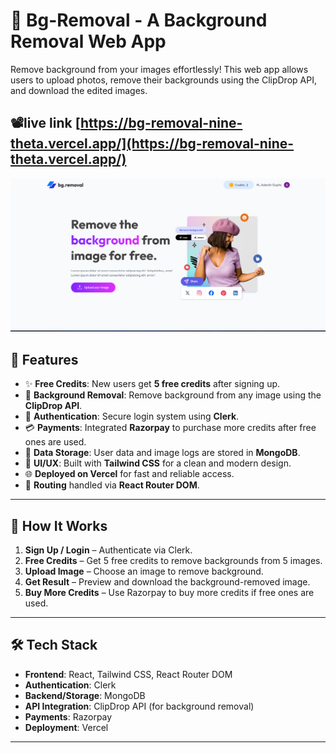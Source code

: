 # 🧼 Bg-Removal - A Background Removal Web App

Remove background from your images effortlessly! This web app allows users to upload photos, remove their backgrounds using the ClipDrop API, and download the edited images.

## 📽️live link [https://bg-removal-nine-theta.vercel.app/](https://bg-removal-nine-theta.vercel.app/)

![Preview](/preview.png)


## 🚀 Features

- ✨ **Free Credits**: New users get **5 free credits** after signing up.
- 🔄 **Background Removal**: Remove background from any image using the **ClipDrop API**.
- 👤 **Authentication**: Secure login system using **Clerk**.
- 💳 **Payments**: Integrated **Razorpay** to purchase more credits after free ones are used.
- 💾 **Data Storage**: User data and image logs are stored in **MongoDB**.
- 💅 **UI/UX**: Built with **Tailwind CSS** for a clean and modern design.
- 🌐 **Deployed on Vercel** for fast and reliable access.
- 🧭 **Routing** handled via **React Router DOM**.

---

## 📸 How It Works

1. **Sign Up / Login** – Authenticate via Clerk.
2. **Free Credits** – Get 5 free credits to remove backgrounds from 5 images.
3. **Upload Image** – Choose an image to remove background.
4. **Get Result** – Preview and download the background-removed image.
5. **Buy More Credits** – Use Razorpay to buy more credits if free ones are used.

---

## 🛠️ Tech Stack

- **Frontend**: React, Tailwind CSS, React Router DOM
- **Authentication**: Clerk
- **Backend/Storage**: MongoDB
- **API Integration**: ClipDrop API (for background removal)
- **Payments**: Razorpay
- **Deployment**: Vercel

---

 
